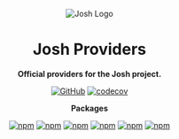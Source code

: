 <div align="center">

![Josh Logo](https://evie.codes/josh-light.png)

# Josh Providers

**Official providers for the Josh project.**

[![GitHub](https://img.shields.io/github/license/josh-development/providers)](https://github.com/josh-development/providers/blob/main/LICENSE.md)
[![codecov](https://codecov.io/gh/josh-development/providers/branch/main/graph/badge.svg?token=JnJcjxqT3k)](https://codecov.io/gh/josh-development/providers)

**Packages**

[![npm](https://img.shields.io/npm/v/@joshdb/json?color=crimson&logo=npm&style=flat-square&label=@joshdb/json)](https://www.npmjs.com/package/@joshdb/json)
[![npm](https://img.shields.io/npm/v/@joshdb/map?color=crimson&logo=npm&style=flat-square&label=@joshdb/map)](https://www.npmjs.com/package/@joshdb/map)
[![npm](https://img.shields.io/npm/v/@joshdb/mongo?color=crimson&logo=npm&style=flat-square&label=@joshdb/mongo)](https://www.npmjs.com/package/@joshdb/mongo)
[![npm](https://img.shields.io/npm/v/@joshdb/postgresql?color=crimson&logo=npm&style=flat-square&label=@joshdb/postgresql)](https://www.npmjs.com/package/@joshdb/postgresql)
[![npm](https://img.shields.io/npm/v/@joshdb/redis?color=crimson&logo=npm&style=flat-square&label=@joshdb/redis)](https://www.npmjs.com/package/@joshdb/redis)
[![npm](https://img.shields.io/npm/v/@joshdb/sqlite?color=crimson&logo=npm&style=flat-square&label=@joshdb/sqlite)](https://www.npmjs.com/package/@joshdb/sqlite)

</div>
